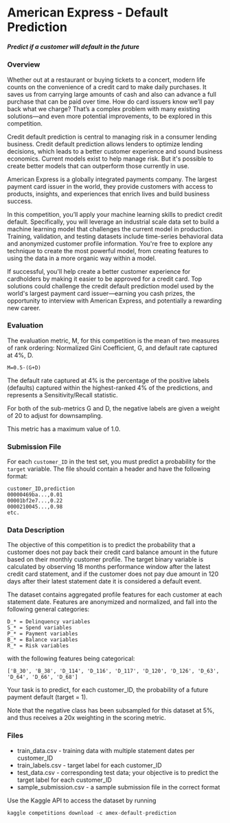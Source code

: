 # American Express - Default Prediction
##### Predict if a customer will default in the future

### Overview
Whether out at a restaurant or buying tickets to a concert, modern life counts on the convenience of a credit card to make daily purchases. It saves us from carrying large amounts of cash and also can advance a full purchase that can be paid over time. How do card issuers know we’ll pay back what we charge? That’s a complex problem with many existing solutions—and even more potential improvements, to be explored in this competition.

Credit default prediction is central to managing risk in a consumer lending business. Credit default prediction allows lenders to optimize lending decisions, which leads to a better customer experience and sound business economics. Current models exist to help manage risk. But it's possible to create better models that can outperform those currently in use.

American Express is a globally integrated payments company. The largest payment card issuer in the world, they provide customers with access to products, insights, and experiences that enrich lives and build business success.

In this competition, you’ll apply your machine learning skills to predict credit default. Specifically, you will leverage an industrial scale data set to build a machine learning model that challenges the current model in production. Training, validation, and testing datasets include time-series behavioral data and anonymized customer profile information. You're free to explore any technique to create the most powerful model, from creating features to using the data in a more organic way within a model.

If successful, you'll help create a better customer experience for cardholders by making it easier to be approved for a credit card. Top solutions could challenge the credit default prediction model used by the world's largest payment card issuer—earning you cash prizes, the opportunity to interview with American Express, and potentially a rewarding new career.

### Evaluation
The evaluation metric, M, for this competition is the mean of two measures of rank ordering: Normalized Gini Coefficient, G, and default rate captured at 4%, D.

```M=0.5⋅(G+D)```

The default rate captured at 4% is the percentage of the positive labels (defaults) captured within the highest-ranked 4% of the predictions, and represents a Sensitivity/Recall statistic.

For both of the sub-metrics G
and D, the negative labels are given a weight of 20 to adjust for downsampling.

This metric has a maximum value of 1.0.

### Submission File
For each ```customer_ID``` in the test set, you must predict a probability for the ```target``` variable. The file should contain a header and have the following format:
```
customer_ID,prediction
00000469ba...,0.01
00001bf2e7...,0.22
0000210045...,0.98
etc.
```

### Data Description
The objective of this competition is to predict the probability that a customer does not pay back their credit card balance amount in the future based on their monthly customer profile. The target binary variable is calculated by observing 18 months performance window after the latest credit card statement, and if the customer does not pay due amount in 120 days after their latest statement date it is considered a default event.

The dataset contains aggregated profile features for each customer at each statement date. Features are anonymized and normalized, and fall into the following general categories:

```
D_* = Delinquency variables
S_* = Spend variables
P_* = Payment variables
B_* = Balance variables
R_* = Risk variables

```
with the following features being categorical:

```['B_30', 'B_38', 'D_114', 'D_116', 'D_117', 'D_120', 'D_126', 'D_63', 'D_64', 'D_66', 'D_68']```

Your task is to predict, for each customer_ID, the probability of a future payment default (target = 1).

Note that the negative class has been subsampled for this dataset at 5%, and thus receives a 20x weighting in the scoring metric.

### Files

- train_data.csv - training data with multiple statement dates per customer_ID
- train_labels.csv - target label for each customer_ID
- test_data.csv - corresponding test data; your objective is to predict the target label for each customer_ID
- sample_submission.csv - a sample submission file in the correct format

Use the Kaggle API to access the dataset by running
```Python
kaggle competitions download -c amex-default-prediction
```
